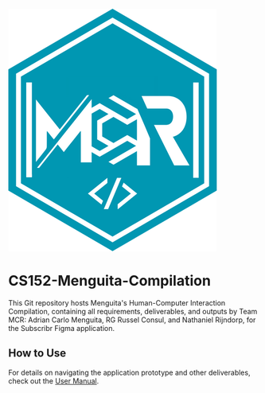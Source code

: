 ![MCR Logo](/Part%201/MCR_Logo.png)

# CS152-Menguita-Compilation
This Git repository hosts Menguita's Human-Computer Interaction Compilation, containing all requirements, deliverables, and outputs by Team MCR: Adrian Carlo Menguita, RG Russel Consul, and Nathaniel Rijndorp, for the Subscribr Figma application.

## How to Use
For details on navigating the application prototype and other deliverables, check out the [User Manual](USER_MANUAL.md).
